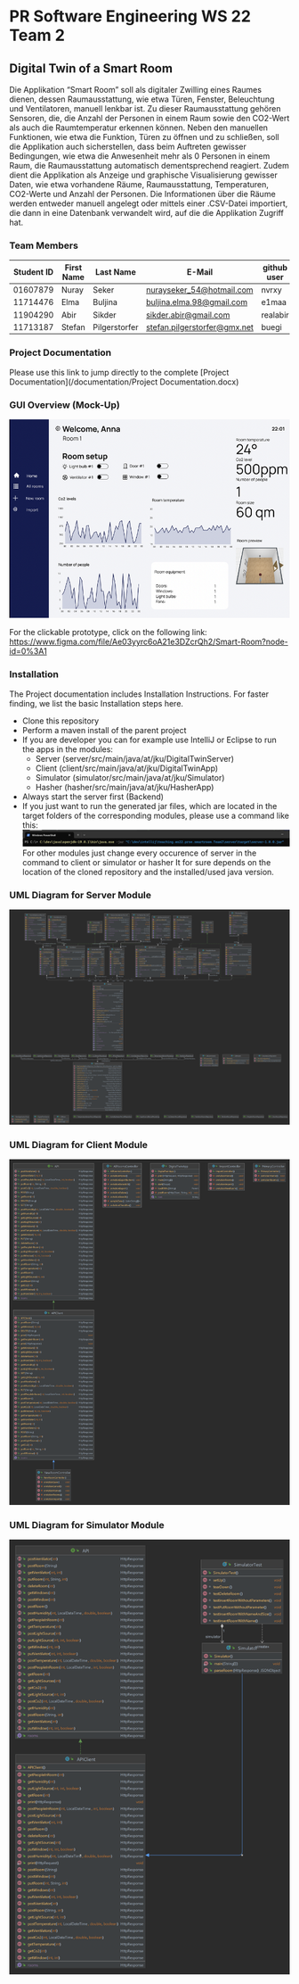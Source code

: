 # PR Software Engineering WS 22 Team 2

## Digital Twin of a Smart Room
Die Applikation “Smart Room” soll als digitaler Zwilling eines Raumes dienen, dessen Raumausstattung, wie etwa Türen, Fenster, Beleuchtung und Ventilatoren, manuell lenkbar ist. Zu dieser Raumausstattung gehören Sensoren, die, die Anzahl der Personen in einem Raum sowie den CO2-Wert als auch die Raumtemperatur erkennen können. Neben den manuellen Funktionen, wie etwa die Funktion, Türen zu öffnen und zu schließen, soll die Applikation auch sicherstellen, dass beim Auftreten gewisser Bedingungen, wie etwa die Anwesenheit mehr als 0 Personen in einem Raum, die Raumausstattung automatisch dementsprechend reagiert. Zudem dient die Applikation als Anzeige und graphische Visualisierung gewisser Daten, wie etwa vorhandene Räume, Raumausstattung, Temperaturen, CO2-Werte und Anzahl der Personen. Die Informationen über die Räume werden entweder manuell angelegt oder mittels einer .CSV-Datei importiert, die dann in eine Datenbank verwandelt wird, auf die die Applikation Zugriff hat.
### Team Members

| Student ID | First Name | Last Name     | E-Mail                       | github user |
|------------|------------|---------------|------------------------------|-------------|
| 01607879   | Nuray      | Seker         | nurayseker_54@hotmail.com    | nvrxy       |
| 11714476   | Elma       | Buljina       | buljina.elma.98@gmail.com    | e1maa       |
| 11904290   | Abir       | Sikder        | sikder.abir@gmail.com        | realabir    |
| 11713187   | Stefan     | Pilgerstorfer | stefan.pilgerstorfer@gmx.net | buegi       |

### Project Documentation
Please use this link to jump directly to the complete [Project Documentation](/documentation/Project Documentation.docx)


### GUI Overview (Mock-Up)
![Mockup Sample](/documentation/mockup/figma_ui_mockup_sample.png)


For the clickable prototype, click on the following link:
https://www.figma.com/file/Ae03yyrc6oA21e3DZcrQh2/Smart-Room?node-id=0%3A1

### Installation
The Project documentation includes Installation Instructions. For faster finding, we list the basic Installation steps here.

- Clone this repository
- Perform a maven install of the parent project
- If you are developer you can for example use IntelliJ or Eclipse to run the apps in the modules:
    - Server (server/src/main/java/at/jku/DigitalTwinServer)
    - Client (client/src/main/java/at/jku/DigitalTwinApp)
    - Simulator (simulator/src/main/java/at/jku/Simulator)
    - Hasher (hasher/src/main/java/at/jku/HasherApp)
- Always start the server first (Backend)
- If you just want to run the generated jar files, which are located in the target folders of the corresponding modules, please use a command like this:
  ![Powershell](/documentation/jar_run/powershell.png)
For other modules just change every occurence of server in the command to client or simulator or hasher
It for sure depends on the location of the cloned repository and the installed/used java version.

### UML Diagram for Server Module
![UML Diagram](/documentation/diagrams/Server-UML.png)

### UML Diagram for Client Module
![UML Diagram](/documentation/diagrams/Client-UML.png)

### UML Diagram for Simulator Module
![UML Diagram](/documentation/diagrams/Simulator-UML.png)